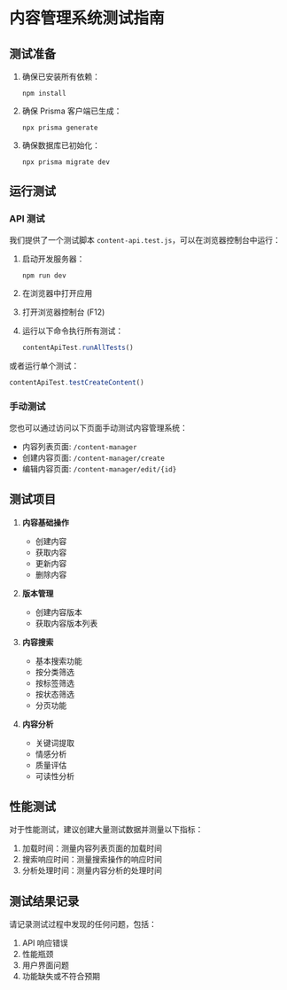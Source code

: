 # 内容管理系统测试指南

## 测试准备

1. 确保已安装所有依赖：
   ```
   npm install
   ```

2. 确保 Prisma 客户端已生成：
   ```
   npx prisma generate
   ```

3. 确保数据库已初始化：
   ```
   npx prisma migrate dev
   ```

## 运行测试

### API 测试

我们提供了一个测试脚本 `content-api.test.js`，可以在浏览器控制台中运行：

1. 启动开发服务器：
   ```
   npm run dev
   ```

2. 在浏览器中打开应用

3. 打开浏览器控制台 (F12)

4. 运行以下命令执行所有测试：
   ```javascript
   contentApiTest.runAllTests()
   ```

或者运行单个测试：
```javascript
contentApiTest.testCreateContent()
```

### 手动测试

您也可以通过访问以下页面手动测试内容管理系统：

- 内容列表页面: `/content-manager`
- 创建内容页面: `/content-manager/create`
- 编辑内容页面: `/content-manager/edit/{id}`

## 测试项目

1. **内容基础操作**
   - 创建内容
   - 获取内容
   - 更新内容
   - 删除内容

2. **版本管理**
   - 创建内容版本
   - 获取内容版本列表

3. **内容搜索**
   - 基本搜索功能
   - 按分类筛选
   - 按标签筛选
   - 按状态筛选
   - 分页功能

4. **内容分析**
   - 关键词提取
   - 情感分析
   - 质量评估
   - 可读性分析

## 性能测试

对于性能测试，建议创建大量测试数据并测量以下指标：

1. 加载时间：测量内容列表页面的加载时间
2. 搜索响应时间：测量搜索操作的响应时间
3. 分析处理时间：测量内容分析的处理时间

## 测试结果记录

请记录测试过程中发现的任何问题，包括：

1. API 响应错误
2. 性能瓶颈
3. 用户界面问题
4. 功能缺失或不符合预期
